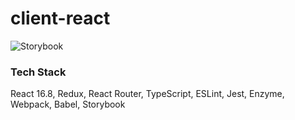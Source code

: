 # client-react

![Storybook](https://cdn.jsdelivr.net/gh/storybooks/brand@master/badge/badge-storybook.svg)

### Tech Stack

React 16.8, Redux, React Router, TypeScript, ESLint, Jest, Enzyme, Webpack, Babel, Storybook



